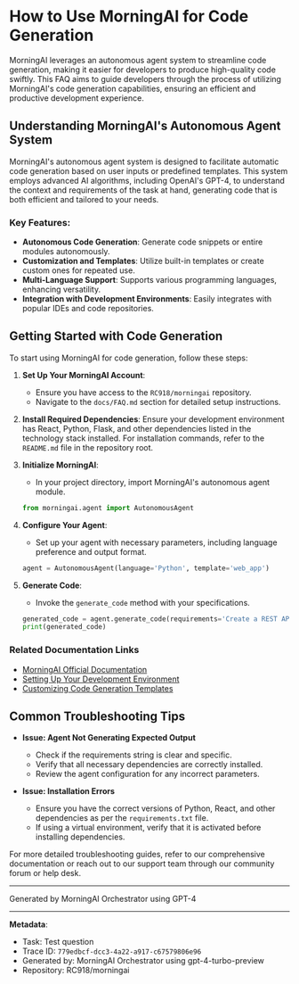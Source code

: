 # How to Use MorningAI for Code Generation

MorningAI leverages an autonomous agent system to streamline code generation, making it easier for developers to produce high-quality code swiftly. This FAQ aims to guide developers through the process of utilizing MorningAI's code generation capabilities, ensuring an efficient and productive development experience.

## Understanding MorningAI's Autonomous Agent System

MorningAI's autonomous agent system is designed to facilitate automatic code generation based on user inputs or predefined templates. This system employs advanced AI algorithms, including OpenAI's GPT-4, to understand the context and requirements of the task at hand, generating code that is both efficient and tailored to your needs.

### Key Features:

- **Autonomous Code Generation**: Generate code snippets or entire modules autonomously.
- **Customization and Templates**: Utilize built-in templates or create custom ones for repeated use.
- **Multi-Language Support**: Supports various programming languages, enhancing versatility.
- **Integration with Development Environments**: Easily integrates with popular IDEs and code repositories.

## Getting Started with Code Generation

To start using MorningAI for code generation, follow these steps:

1. **Set Up Your MorningAI Account**:
   - Ensure you have access to the `RC918/morningai` repository.
   - Navigate to the `docs/FAQ.md` section for detailed setup instructions.

2. **Install Required Dependencies**:
   Ensure your development environment has React, Python, Flask, and other dependencies listed in the technology stack installed. For installation commands, refer to the `README.md` file in the repository root.

3. **Initialize MorningAI**:
   - In your project directory, import MorningAI's autonomous agent module.
   ```python
   from morningai.agent import AutonomousAgent
   ```

4. **Configure Your Agent**:
   - Set up your agent with necessary parameters, including language preference and output format.
   ```python
   agent = AutonomousAgent(language='Python', template='web_app')
   ```

5. **Generate Code**:
   - Invoke the `generate_code` method with your specifications.
   ```python
   generated_code = agent.generate_code(requirements='Create a REST API for a bookstore')
   print(generated_code)
   ```

### Related Documentation Links

- [MorningAI Official Documentation](#)
- [Setting Up Your Development Environment](#)
- [Customizing Code Generation Templates](#)

## Common Troubleshooting Tips

- **Issue: Agent Not Generating Expected Output**
  - Check if the requirements string is clear and specific.
  - Verify that all necessary dependencies are correctly installed.
  - Review the agent configuration for any incorrect parameters.

- **Issue: Installation Errors**
  - Ensure you have the correct versions of Python, React, and other dependencies as per the `requirements.txt` file.
  - If using a virtual environment, verify that it is activated before installing dependencies.

For more detailed troubleshooting guides, refer to our comprehensive documentation or reach out to our support team through our community forum or help desk.

---
Generated by MorningAI Orchestrator using GPT-4

---

**Metadata**:
- Task: Test question
- Trace ID: `779edbcf-dcc3-4a22-a917-c67579806e96`
- Generated by: MorningAI Orchestrator using gpt-4-turbo-preview
- Repository: RC918/morningai
